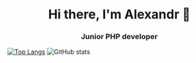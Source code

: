 <h1 align="center">Hi there, I'm Alexandr 👋 </h1>
<h3 align="center">Junior PHP developer</h3>

[![Top Langs](https://github-readme-stats.vercel.app/api/top-langs/?username=aletoropov&layout=compact)](https://github.com/anuraghazra/github-readme-stats) ![GitHub stats](https://github-readme-stats.vercel.app/api?username=aletoropov&show_icons=true&theme=radical)

<!--
**aletoropov/aletoropov** is a ✨ _special_ ✨ repository because its `README.md` (this file) appears on your GitHub profile.

Here are some ideas to get you started:

- 🔭 I’m currently working on ...
- 🌱 I’m currently learning ...
- 👯 I’m looking to collaborate on ...
- 🤔 I’m looking for help with ...
- 💬 Ask me about ...
- 📫 How to reach me: ...
- 😄 Pronouns: ...
- ⚡ Fun fact: ...
-->
